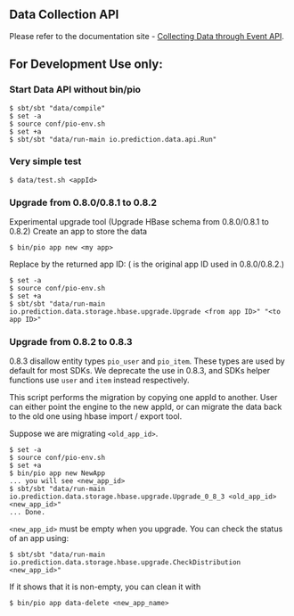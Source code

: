 ## Data Collection API

Please refer to the documentation site - [Collecting Data through Event API](http://docs.prediction.io/datacollection/eventapi/).

## For Development Use only:

### Start Data API without bin/pio

```
$ sbt/sbt "data/compile"
$ set -a
$ source conf/pio-env.sh
$ set +a
$ sbt/sbt "data/run-main io.prediction.data.api.Run"
```

### Very simple test

```
$ data/test.sh <appId>
```

### Upgrade from 0.8.0/0.8.1 to 0.8.2

Experimental upgrade tool (Upgrade HBase schema from 0.8.0/0.8.1 to 0.8.2)
Create an app to store the data
```
$ bin/pio app new <my app>
```

Replace <to app ID> by the returned app ID:
(<from app ID> is the original app ID used in 0.8.0/0.8.2.)

```
$ set -a
$ source conf/pio-env.sh
$ set +a
$ sbt/sbt "data/run-main io.prediction.data.storage.hbase.upgrade.Upgrade <from app ID>" "<to app ID>"
```

### Upgrade from 0.8.2 to 0.8.3

0.8.3 disallow entity types `pio_user` and `pio_item`. These types are used by
default for most SDKs. We deprecate the use in 0.8.3, and SDKs helper functions
use `user` and `item` instead respectively.

This script performs the migration by copying one appId to another. User can
either point the engine to the new appId, or can migrate the data back to the
old one using hbase import / export tool.

Suppose we are migrating `<old_app_id>`.

```
$ set -a
$ source conf/pio-env.sh
$ set +a
$ bin/pio app new NewApp
... you will see <new_app_id> 
$ sbt/sbt "data/run-main io.prediction.data.storage.hbase.upgrade.Upgrade_0_8_3 <old_app_id> <new_app_id>"
... Done.
```

`<new_app_id>` must be empty when you upgrade. You can check the status of an
app using:

```
$ sbt/sbt "data/run-main io.prediction.data.storage.hbase.upgrade.CheckDistribution <new_app_id>"
```

If it shows that it is non-empty, you can clean it with

```
$ bin/pio app data-delete <new_app_name>
```


